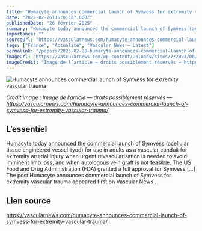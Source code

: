 ```yaml
---
title: "Humacyte announces commercial launch of Symvess for extremity vascular trauma"
date: "2025-02-26T15:01:27.000Z"
publishedDate: "26 février 2025"
summary: "Humacyte today announced the commercial launch of Symvess (acellular tissue engineered vessel-tyod) for use in adults as a vascular conduit for extremity arterial injury when urgent revascularisation is needed to avoid imminent limb loss, and when autologous vein graft is not feasible. The US Food and Drug Administration (FDA) granted a full approval for Symvess [&#8230;] The post Humacyte announces commercial launch of Symvess for extremity vascular trauma appeared first on Vascular News ."
importance: ""
sourceUrl: "https://vascularnews.com/humacyte-announces-commercial-launch-of-symvess-for-extremity-vascular-trauma/"
tags: ["France", "Actualité", "Vascular News — Latest"]
permalink: "/papers/2025-02-26-humacyte-announces-commercial-launch-of-symvess-for-extremity-vascular-trauma"
imageUrl: "https://vascularnews.com/wp-content/uploads/sites/7/2023/08/Humacyte-HAV.jpg"
imageCredit: "Image de l’article — droits possiblement réservés — https://vascularnews.com/humacyte-announces-commercial-launch-of-symvess-for-extremity-vascular-trauma/"
---
```


![Humacyte announces commercial launch of Symvess for extremity vascular trauma](https://vascularnews.com/wp-content/uploads/sites/7/2023/08/Humacyte-HAV.jpg)

*Crédit image : Image de l’article — droits possiblement réservés — https://vascularnews.com/humacyte-announces-commercial-launch-of-symvess-for-extremity-vascular-trauma/*

## L’essentiel

Humacyte today announced the commercial launch of Symvess (acellular tissue engineered vessel-tyod) for use in adults as a vascular conduit for extremity arterial injury when urgent revascularisation is needed to avoid imminent limb loss, and when autologous vein graft is not feasible. The US Food and Drug Administration (FDA) granted a full approval for Symvess [&#8230;] The post Humacyte announces commercial launch of Symvess for extremity vascular trauma appeared first on Vascular News .

## Lien source

https://vascularnews.com/humacyte-announces-commercial-launch-of-symvess-for-extremity-vascular-trauma/
